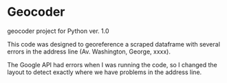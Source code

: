 # Geocoder
geocoder project for Python ver. 1.0

This code was designed to georeference a scraped dataframe with several errors in the address line (Av. Washington, George, xxxx).

The Google API had errors when I was running the code, so I changed the layout to detect exactly where we have problems in the address line.

